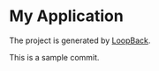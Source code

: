 # My Application

The project is generated by [LoopBack](http://loopback.io).

This is a sample commit.
